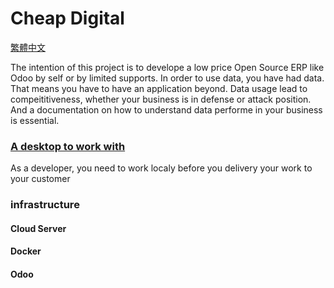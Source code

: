 # Cheap Digital  

[繁體中文]()

The intention of this project is to develope a low price Open Source ERP like Odoo by self or by limited supports. In order to use data, you have had data. That means you have to have an application beyond. Data usage lead to compeititiveness, whether your business is in defense or attack position. And a documentation on how to understand data performe in your business is essential.

### [A desktop to work with](https://github.com/tacticlink/cheapdigital/blob/master/dev/desktop.md)

As a developer, you need to work localy before you delivery your work to your customer

### infrastructure

#### Cloud Server

#### Docker

#### Odoo
